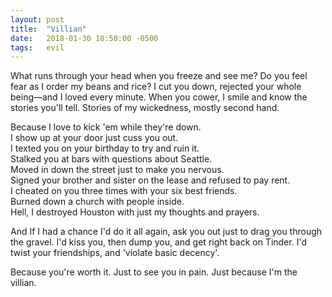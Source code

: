 ```yaml
---
layout: post
title:  "Villian"
date:   2018-01-30 18:50:00 -0500
tags:   evil
---
```


What runs through your head when you freeze and see me?
Do you feel fear as I order my beans and rice?
I cut you down, rejected your whole being—and I loved every minute.
When you cower, I smile and know the stories you'll tell. Stories of my wickedness, mostly second hand.

Because I love to kick 'em while they're down.<br/>
I show up at your door just cuss you out.<br/>
I texted you on your birthday to try and ruin it.<br/>
Stalked you at bars with questions about Seattle.<br/>
Moved in down the street just to make you nervous.<br/>
Signed your brother and sister on the lease and refused to pay rent.<br/>
I cheated on you three times with your six best friends.<br/>
Burned down a church with people inside.<br/>
Hell, I destroyed Houston with just my thoughts and prayers.<br/>

And If I had a chance I'd do it all again, ask you out just to drag you through the gravel.
I'd kiss you, then dump you, and get right back on Tinder.
I'd twist your friendships, and 'violate basic decency'.

Because you're worth it. Just to see you in pain. Just because I'm the villian.